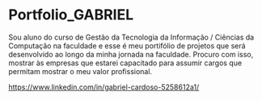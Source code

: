 # Portfolio_GABRIEL

Sou aluno do curso de Gestão da Tecnologia da Informação / Ciências da Computação
na faculdade e esse é meu portifólio de projetos que será desenvolvido ao longo da
minha jornada na faculdade. Procuro com isso, mostrar às empresas que estarei
capacitado para assumir cargos que permitam mostrar o meu valor profissional.

https://www.linkedin.com/in/gabriel-cardoso-5258612a1/
